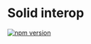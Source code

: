 # Solid interop

[![npm version](https://img.shields.io/npm/v/@datev-research/mandat-shared-solid-interop)](https://www.npmjs.com/package/@datev-research/mandat-shared-solid-interop) 